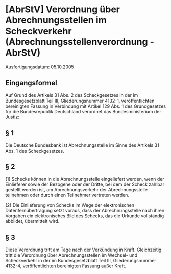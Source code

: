 # [AbrStV] Verordnung über Abrechnungsstellen im Scheckverkehr  (Abrechnungsstellenverordnung - AbrStV)

Ausfertigungsdatum: 05.10.2005

 

## Eingangsformel

Auf Grund des Artikels 31 Abs. 2 des Scheckgesetzes in der im Bundesgesetzblatt Teil III, Gliederungsnummer 4132-1, veröffentlichten bereinigten Fassung in Verbindung mit Artikel 129 Abs. 1 des Grundgesetzes für die Bundesrepublik Deutschland verordnet das Bundesministerium der Justiz:


## § 1

Die Deutsche Bundesbank ist Abrechnungsstelle im Sinne des Artikels 31 Abs. 1 des Scheckgesetzes.


## § 2

(1) Schecks können in die Abrechnungsstelle eingeliefert werden, wenn der Einlieferer sowie der Bezogene oder der Dritte, bei dem der Scheck zahlbar gestellt worden ist, am Abrechnungsverkehr der Abrechnungsstelle teilnehmen oder durch einen Teilnehmer vertreten werden.

(2) Die Einlieferung von Schecks im Wege der elektronischen Datenfernübertragung setzt voraus, dass der Abrechnungsstelle nach ihren Vorgaben ein elektronisches Bild des Schecks, das die Urkunde vollständig abbildet, übermittelt wird.


## § 3

Diese Verordnung tritt am Tage nach der Verkündung in Kraft. Gleichzeitig tritt die Verordnung über Abrechnungsstellen im Wechsel- und Scheckverkehr in der im Bundesgesetzblatt Teil III, Gliederungsnummer 4132-4, veröffentlichten bereinigten Fassung außer Kraft.
